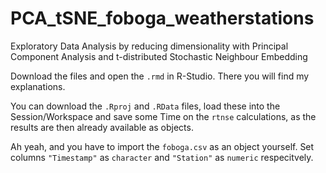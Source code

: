 # PCA_tSNE_foboga_weatherstations
Exploratory Data Analysis by reducing dimensionality with Principal Component Analysis and t-distributed Stochastic Neighbour Embedding

Download the files and open the `.rmd` in R-Studio. There you will find my explanations.

You can download the `.Rproj` and `.RData` files, load these into the Session/Workspace and save some Time on the `rtnse` calculations, as the results are then already available as objects.

Ah yeah, and you have to import the `foboga.csv` as an object yourself. Set columns `"Timestamp"` as `character` and `"Station"` as `numeric` respecitvely.
